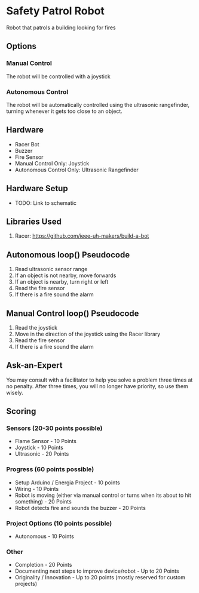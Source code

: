 # Safety Patrol Robot
Robot that patrols a building looking for fires

## Options
### Manual Control
The robot will be controlled with a joystick

### Autonomous Control
The robot will be automatically controlled using the ultrasonic rangefinder, turning whenever it gets too close to an object.

## Hardware
- Racer Bot
- Buzzer
- Fire Sensor
- Manual Control Only: Joystick
- Autonomous Control Only: Ultrasonic Rangefinder

## Hardware Setup
- TODO: Link to schematic

## Libraries Used
1. Racer: https://github.com/ieee-uh-makers/build-a-bot

## Autonomous loop() Pseudocode
1. Read ultrasonic sensor range
2. If an object is not nearby, move forwards
3. If an object is nearby, turn right or left
4. Read the fire sensor
5. If there is a fire sound the alarm

## Manual Control loop() Pseudocode
1. Read the joystick
2. Move in the direction of the joystick using the Racer library
3. Read the fire sensor
4. If there is a fire sound the alarm

## Ask-an-Expert
You may consult with a facilitator to help you solve a problem three times at no penalty. After three times, you will no longer have priority, so use them wisely.

## Scoring
### Sensors (20-30 points possible)
- Flame Sensor - 10 Points
- Joystick - 10 Points
- Ultrasonic - 20 Points

### Progress (60 points possible)
- Setup Arduino / Energia Project - 10 points
- Wiring - 10 Points
- Robot is moving (either via manual control or turns when its about to hit something) - 20 Points
- Robot detects fire and sounds the buzzer - 20 Points

### Project Options (10 points possible)
- Autonomous - 10 Points

### Other
- Completion - 20 Points
- Documenting next steps to improve device/robot - Up to 20 Points
- Originality / Innovation - Up to 20 points (mostly reserved for custom projects)
